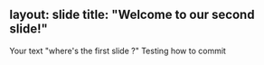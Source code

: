 layout: slide
title: "Welcome to our second slide!"
---
Your text
"where's the first slide ?"
Testing how to commit
